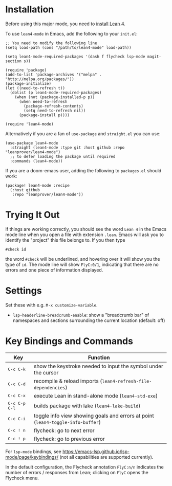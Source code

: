 Installation
============

Before using this major mode, you need to [install Lean 4](https://leanprover.github.io/lean4/doc/setup.html#basic-setup).

To use `lean4-mode` in Emacs, add the following to your `init.el`:
```
;; You need to modify the following line
(setq load-path (cons "/path/to/lean4-mode" load-path))

(setq lean4-mode-required-packages '(dash f flycheck lsp-mode magit-section s))

(require 'package)
(add-to-list 'package-archives '("melpa" . "http://melpa.org/packages/"))
(package-initialize)
(let ((need-to-refresh t))
  (dolist (p lean4-mode-required-packages)
    (when (not (package-installed-p p))
      (when need-to-refresh
        (package-refresh-contents)
        (setq need-to-refresh nil))
      (package-install p))))

(require 'lean4-mode)
```
Alternatively if you are a fan of `use-package` and `straight.el` you
can use:
```
(use-package lean4-mode
  :straight (lean4-mode :type git :host github :repo "leanprover/lean4-mode")
  ;; to defer loading the package until required
  :commands (lean4-mode))
```
If you are a doom-emacs user, adding the following to `packages.el` should work:
```
(package! lean4-mode :recipe
  (:host github
   :repo "leanprover/lean4-mode"))
```

Trying It Out
=============

If things are working correctly, you should see the word ``Lean 4`` in the
Emacs mode line when you open a file with extension `.lean`. Emacs will ask you
to identify the "project" this file belongs to. If you then type
```lean
#check id
```
the word ``#check`` will be underlined, and hovering over it will show
you the type of ``id``. The mode line will show ``FlyC:0/1``, indicating
that there are no errors and one piece of information displayed.

Settings
========

Set these with e.g. `M-x customize-variable`.

* `lsp-headerline-breadcrumb-enable`: show a "breadcrumb bar" of namespaces and sections surrounding the current location (default: off)

Key Bindings and Commands
=========================

| Key                | Function                                                                        |
|--------------------|---------------------------------------------------------------------------------|
| <kbd>C-c C-k</kbd> | show the keystroke needed to input the symbol under the cursor                  |
| <kbd>C-c C-d</kbd> | recompile & reload imports (`lean4-refresh-file-dependencies`)                  |
| <kbd>C-c C-x</kbd> | execute Lean in stand-alone mode (`lean4-std-exe`)                              |
| <kbd>C-c C-p C-l</kbd> | builds package with lake (`lean4-lake-build`)                                   |
| <kbd>C-c C-i</kbd> | toggle info view showing goals and errors at point (`lean4-toggle-info-buffer`) |
| <kbd>C-c ! n</kbd> | flycheck: go to next error                                                      |
| <kbd>C-c ! p</kbd> | flycheck: go to previous error                                                  |

For `lsp-mode` bindings, see https://emacs-lsp.github.io/lsp-mode/page/keybindings/ (not all capabilities are supported currently).

In the default configuration, the Flycheck annotation `FlyC:n/n` indicates the
number of errors / responses from Lean; clicking on `FlyC` opens the Flycheck menu.
